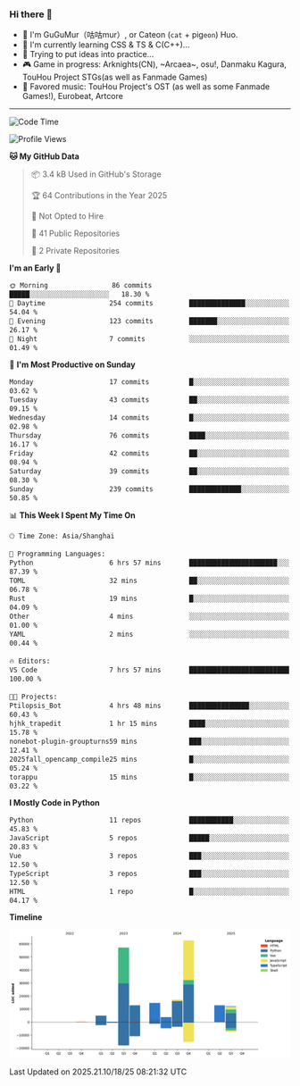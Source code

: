 ### Hi there 👋

- 🧐 I'm GuGuMur（咕咕mur）, or Cateon (`cat` + pig`eon`) Huo.
- 🌱 I'm currently learning CSS & TS & C(C++)...
- 🤔 Trying to put ideas into practice...
- 🎮 Game in progress: Arknights(CN), ~Arcaea~, osu!, Danmaku Kagura, TouHou Project STGs(as well as Fanmade Games)
- 🎵 Favored music: TouHou Project's OST (as well as some Fanmade Games!), Eurobeat, Artcore

----
<!--START_SECTION:waka-->
![Code Time](http://img.shields.io/badge/Code%20Time-98%20hrs%2052%20mins-blue)

![Profile Views](http://img.shields.io/badge/Profile%20Views-1-blue)

**🐱 My GitHub Data** 

> 📦 3.4 kB Used in GitHub's Storage 
 > 
> 🏆 64 Contributions in the Year 2025
 > 
> 🚫 Not Opted to Hire
 > 
> 📜 41 Public Repositories 
 > 
> 🔑 2 Private Repositories 
 > 
**I'm an Early 🐤** 

```text
🌞 Morning                86 commits          █████░░░░░░░░░░░░░░░░░░░░   18.30 % 
🌆 Daytime                254 commits         ██████████████░░░░░░░░░░░   54.04 % 
🌃 Evening                123 commits         ███████░░░░░░░░░░░░░░░░░░   26.17 % 
🌙 Night                  7 commits           ░░░░░░░░░░░░░░░░░░░░░░░░░   01.49 % 
```
📅 **I'm Most Productive on Sunday** 

```text
Monday                   17 commits          █░░░░░░░░░░░░░░░░░░░░░░░░   03.62 % 
Tuesday                  43 commits          ██░░░░░░░░░░░░░░░░░░░░░░░   09.15 % 
Wednesday                14 commits          █░░░░░░░░░░░░░░░░░░░░░░░░   02.98 % 
Thursday                 76 commits          ████░░░░░░░░░░░░░░░░░░░░░   16.17 % 
Friday                   42 commits          ██░░░░░░░░░░░░░░░░░░░░░░░   08.94 % 
Saturday                 39 commits          ██░░░░░░░░░░░░░░░░░░░░░░░   08.30 % 
Sunday                   239 commits         █████████████░░░░░░░░░░░░   50.85 % 
```


📊 **This Week I Spent My Time On** 

```text
🕑︎ Time Zone: Asia/Shanghai

💬 Programming Languages: 
Python                   6 hrs 57 mins       ██████████████████████░░░   87.39 % 
TOML                     32 mins             ██░░░░░░░░░░░░░░░░░░░░░░░   06.78 % 
Rust                     19 mins             █░░░░░░░░░░░░░░░░░░░░░░░░   04.09 % 
Other                    4 mins              ░░░░░░░░░░░░░░░░░░░░░░░░░   01.00 % 
YAML                     2 mins              ░░░░░░░░░░░░░░░░░░░░░░░░░   00.44 % 

🔥 Editors: 
VS Code                  7 hrs 57 mins       █████████████████████████   100.00 % 

🐱‍💻 Projects: 
Ptilopsis_Bot            4 hrs 48 mins       ███████████████░░░░░░░░░░   60.43 % 
hjhk_trapedit            1 hr 15 mins        ████░░░░░░░░░░░░░░░░░░░░░   15.78 % 
nonebot-plugin-groupturns59 mins             ███░░░░░░░░░░░░░░░░░░░░░░   12.41 % 
2025fall_opencamp_compile25 mins             █░░░░░░░░░░░░░░░░░░░░░░░░   05.24 % 
torappu                  15 mins             █░░░░░░░░░░░░░░░░░░░░░░░░   03.22 % 
```

**I Mostly Code in Python** 

```text
Python                   11 repos            ███████████░░░░░░░░░░░░░░   45.83 % 
JavaScript               5 repos             █████░░░░░░░░░░░░░░░░░░░░   20.83 % 
Vue                      3 repos             ███░░░░░░░░░░░░░░░░░░░░░░   12.50 % 
TypeScript               3 repos             ███░░░░░░░░░░░░░░░░░░░░░░   12.50 % 
HTML                     1 repo              █░░░░░░░░░░░░░░░░░░░░░░░░   04.17 % 
```



**Timeline**

![Lines of Code chart](https://raw.githubusercontent.com/GuGuMur/GuGuMur/main/assets/bar_graph.png)


 Last Updated on 2025.21.10/18/25 08:21:32 UTC
<!--END_SECTION:waka-->

<!-- ![Metrics](https://metrics.lecoq.io/GuGuMur?template=classic&config.timezone=Asia%2FShanghai) -->
